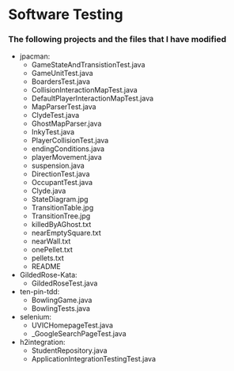 # Software Testing
### The following projects and the files that I have modified
- jpacman:
  - GameStateAndTransistionTest.java
  - GameUnitTest.java
  - BoardersTest.java
  - CollisionInteractionMapTest.java
  - DefaultPlayerInteractionMapTest.java
  - MapParserTest.java
  - ClydeTest.java
  - GhostMapParser.java
  - InkyTest.java
  - PlayerCollisionTest.java
  - endingConditions.java
  - playerMovement.java
  - suspension.java
  - DirectionTest.java
  - OccupantTest.java
  - Clyde.java 
  - StateDiagram.jpg
  - TransitionTable.jpg
  - TransitionTree.jpg
  - killedByAGhost.txt
  - nearEmptySquare.txt
  - nearWall.txt
  - onePellet.txt
  - pellets.txt
  - README
- GildedRose-Kata:
  - GildedRoseTest.java
- ten-pin-tdd:
  - BowlingGame.java 
  - BowlingTests.java
- selenium:
  - UVICHomepageTest.java
  - _GoogleSearchPageTest.java
- h2integration:
  - StudentRepository.java
  - ApplicationIntegrationTestingTest.java